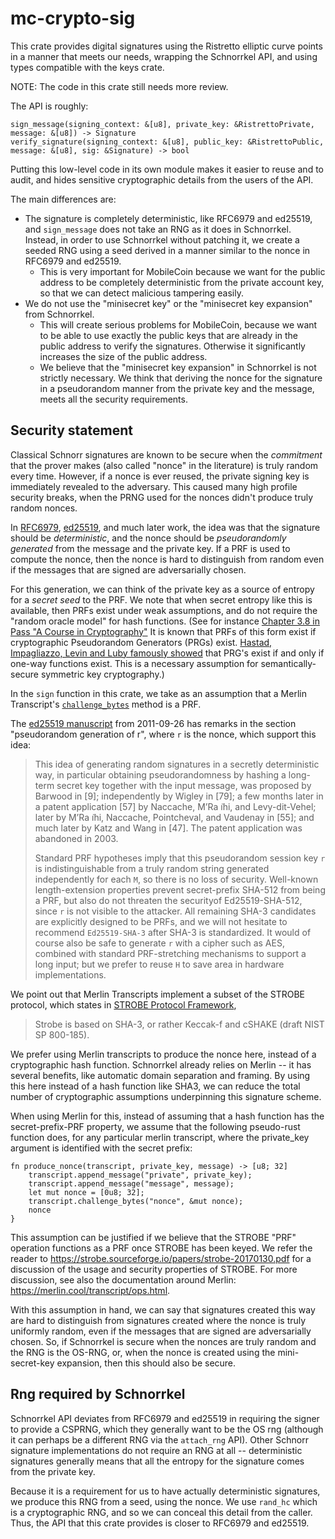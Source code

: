 mc-crypto-sig
=============

This crate provides digital signatures using the Ristretto elliptic curve points
in a manner that meets our needs, wrapping the Schnorrkel API, and using
types compatible with the keys crate.

NOTE: The code in this crate still needs more review.

The API is roughly:

```
sign_message(signing_context: &[u8], private_key: &RistrettoPrivate, message: &[u8]) -> Signature
verify_signature(signing_context: &[u8], public_key: &RistrettoPublic, message: &[u8], sig: &Signature) -> bool
```

Putting this low-level code in its own module makes it easier to reuse
and to audit, and hides sensitive cryptographic details from the users of the API.

The main differences are:

- The signature is completely deterministic, like RFC6979 and ed25519, and `sign_message`
  does not take an RNG as it does in Schnorrkel. Instead, in order to use Schnorrkel without
  patching it, we create a seeded RNG using a seed derived in a manner similar to the nonce
  in RFC6979 and ed25519.
  -  This is very important for MobileCoin because we want for the public address to be
     completely deterministic from the private account key, so that we can detect malicious
     tampering easily.
- We do not use the "minisecret key" or the "minisecret key expansion" from Schnorrkel.
  - This will create serious problems for MobileCoin, because we want to be able to use
    exactly the public keys that are already in the public address to verify the signatures.
    Otherwise it significantly increases the size of the public address.
  - We believe that the "minisecret key expansion" in Schnorrkel is not strictly necessary.
    We think that deriving the nonce for the signature in a pseudorandom manner from the private
    key and the message, meets all the security requirements.

Security statement
------------------

Classical Schnorr signatures are known to be secure when the *commitment* that the prover
makes (also called "nonce" in the literature) is truly random every time.
However, if a nonce is ever reused, the private signing key is immediately revealed to the
adversary. This caused many high profile security breaks, when the PRNG used for the nonces
didn't produce truly random nonces.

In [RFC6979](https://tools.ietf.org/html/rfc6979), [ed25519](http://ed25519.cr.yp.to/ed25519-20110926.pdf),
and much later work, the idea was that the signature should be *deterministic*,
and the nonce should be *pseudorandomly generated* from the message and the private key.
If a PRF is used to compute the nonce, then the nonce is hard to distinguish from random even if
the messages that are signed are adversarially chosen.

For this generation, we can think of the private key as a source of entropy for a *secret seed* to the PRF.
We note that when secret entropy like this is available, then PRFs exist under weak assumptions, and do not require the "random oracle model" for hash functions.
(See for instance [Chapter 3.8 in Pass "A Course in Cryptography"](https://www.cs.cornell.edu/courses/cs4830/2010fa/lecnotes.pdf)
It is known that PRFs of this form exist if cryptographic Pseudorandom Generators (PRGs) exist. [Hastad, Impagliazzo, Levin and Luby famously showed](http://citeseerx.ist.psu.edu/viewdoc/summary?doi=10.1.1.185.988)
that PRG's exist if and only if one-way functions exist. This is a necessary assumption for semantically-secure symmetric key cryptography.)

In the `sign` function in this crate, we take as an assumption that a Merlin Transcript's [`challenge_bytes`](https://docs.rs/merlin/1.0.3/merlin/struct.Transcript.html#method.challenge_bytes) method is a PRF.

The [ed25519 manuscript]((http://ed25519.cr.yp.to/ed25519-20110926.pdf)) from 2011-09-26 has remarks in the section "pseudorandom generation of r", where
`r` is the nonce, which support this idea:

> This idea of generating random signatures in a secretly deterministic way, in particular obtaining
> pseudorandomness by hashing a long-term secret key together with the input message, was proposed by
> Barwood in [9]; independently by Wigley in [79]; a few months later in a patent application [57]
> by Naccache, M’Ra ̈ıhi, and  Levy-dit-Vehel; later  by M’Ra ̈ıhi, Naccache, Pointcheval, and Vaudenay
> in [55]; and much later by Katz and Wang in [47]. The patent application was abandoned in 2003.
>
> Standard PRF hypotheses imply that this pseudorandom session key `r` is indistinguishable from a
> truly random string generated independently for each `M`, so there is no loss of security.
> Well-known length-extension properties prevent secret-prefix SHA-512 from being a PRF, but also do
> not threaten the securityof Ed25519-SHA-512, since `r` is not visible to the attacker. All remaining
> SHA-3 candidates are explicitly designed to be PRFs, and we will not hesitate to recommend
> `Ed25519-SHA-3` after SHA-3 is standardized. It would of course also be safe to generate `r` with
> a cipher such as AES, combined with standard PRF-stretching mechanisms to support a long input;
> but we prefer to reuse `H` to save area in hardware implementations.

We point out that Merlin Transcripts implement a subset of the STROBE protocol, which states in [STROBE Protocol Framework](https://strobe.sourceforge.io/),

>  Strobe is based on SHA-3, or rather Keccak-f and cSHAKE (draft NIST SP 800-185).

We prefer using Merlin transcripts to produce the nonce here, instead of a cryptographic hash function. Schnorrkel already relies on Merlin -- it has several benefits, like automatic domain separation and framing. By using this here instead of a hash function like SHA3, we can reduce the total number of cryptographic assumptions underpinning this signature scheme.

When using Merlin for this, instead of assuming that a hash function has the secret-prefix-PRF property, we assume that the following pseudo-rust function does, for any particular merlin transcript, where the private_key argument is identified with the secret prefix:

```
fn produce_nonce(transcript, private_key, message) -> [u8; 32]
    transcript.append_message("private", private_key);
    transcript.append_message("message", message);
    let mut nonce = [0u8; 32];
    transcript.challenge_bytes("nonce", &mut nonce);
    nonce
}
```

This assumption can be justified if we believe that the STROBE "PRF" operation functions as a PRF once STROBE has been keyed. We refer the reader to https://strobe.sourceforge.io/papers/strobe-20170130.pdf for a discussion of the usage and security properties of STROBE. For more discussion, see also the documentation around Merlin: https://merlin.cool/transcript/ops.html.

With this assumption in hand, we can say that signatures created this way are hard to distinguish from signatures created where the nonce is truly uniformly random, even if the messages that are signed are adversarially chosen. So, if Schnorrkel is secure when the nonces are truly random and the RNG is the OS-RNG, or, when the nonce is created using the mini-secret-key expansion, then this should also be secure.

Rng required by Schnorrkel
--------------------------

Schnorrkel API deviates from RFC6979 and ed25519 in requiring the signer to provide a CSPRNG, which they
generally want to be the OS rng (although it can perhaps be a different RNG via the `attach_rng` API).
Other Schnorr signature implementations do not require an RNG at all -- deterministic signatures generally means that all the entropy for the
signature comes from the private key.

Because it is a requirement for us to have actually deterministic signatures,
we produce this RNG from a seed, using the nonce. We use `rand_hc` which is a cryptographic RNG,
and so we can conceal this detail from the caller. Thus, the API that this crate provides is closer to
RFC6979 and ed25519.
